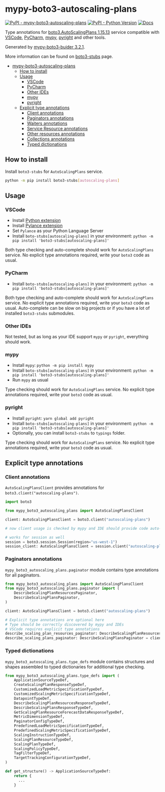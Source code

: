 # mypy-boto3-autoscaling-plans

[![PyPI - mypy-boto3-autoscaling-plans](https://img.shields.io/pypi/v/mypy-boto3-autoscaling-plans.svg?color=blue)](https://pypi.org/project/mypy-boto3-autoscaling-plans)
[![PyPI - Python Version](https://img.shields.io/pypi/pyversions/mypy-boto3-autoscaling-plans.svg?color=blue)](https://pypi.org/project/mypy-boto3-autoscaling-plans)
[![Docs](https://img.shields.io/readthedocs/mypy-boto3-builder.svg?color=blue)](https://mypy-boto3-builder.readthedocs.io/)

Type annotations for
[boto3.AutoScalingPlans 1.15.13](https://boto3.amazonaws.com/v1/documentation/api/1.15.13/reference/services/autoscaling-plans.html#AutoScalingPlans) service
compatible with
[VSCode](https://code.visualstudio.com/),
[PyCharm](https://www.jetbrains.com/pycharm/),
[mypy](https://github.com/python/mypy),
[pyright](https://github.com/microsoft/pyright)
and other tools.

Generated by [mypy-boto3-buider 3.2.1](https://github.com/vemel/mypy_boto3_builder).

More information can be found on [boto3-stubs](https://pypi.org/project/boto3-stubs/) page.

- [mypy-boto3-autoscaling-plans](#mypy-boto3-autoscaling-plans)
  - [How to install](#how-to-install)
  - [Usage](#usage)
    - [VSCode](#vscode)
    - [PyCharm](#pycharm)
    - [Other IDEs](#other-ides)
    - [mypy](#mypy)
    - [pyright](#pyright)
  - [Explicit type annotations](#explicit-type-annotations)
    - [Client annotations](#client-annotations)
    - [Paginators annotations](#paginators-annotations)
    - [Waiters annotations](#waiters-annotations)
    - [Service Resource annotations](#service-resource-annotations)
    - [Other resources annotations](#other-resources-annotations)
    - [Collections annotations](#collections-annotations)
    - [Typed dictionations](#typed-dictionations)

## How to install

Install `boto3-stubs` for `AutoScalingPlans` service.

```bash
python -m pip install boto3-stubs[autoscaling-plans]
```

## Usage

### VSCode

- Install [Python extension](https://marketplace.visualstudio.com/items?itemName=ms-python.python)
- Install [Pylance extension](https://marketplace.visualstudio.com/items?itemName=ms-python.vscode-pylance)
- Set `Pylance` as your Python Language Server
- Install `boto-stubs[autoscaling-plans]` in your environment: `python -m pip install 'boto3-stubs[autoscaling-plans]'`

Both type checking and auto-complete should work for `AutoScalingPlans` service.
No explicit type annotations required, write your `boto3` code as usual.

### PyCharm

- Install `boto-stubs[autoscaling-plans]` in your environment: `python -m pip install 'boto3-stubs[autoscaling-plans]'`

Both type checking and auto-complete should work for `AutoScalingPlans` service.
No explicit type annotations required, write your `boto3` code as usual.
Auto-complete can be slow on big projects or if you have a lot of installed `boto3-stubs` submodules.

### Other IDEs

Not tested, but as long as your IDE support `mypy` or `pyright`, everything should work.

### mypy

- Install `mypy`: `python -m pip install mypy`
- Install `boto-stubs[autoscaling-plans]` in your environment: `python -m pip install 'boto3-stubs[autoscaling-plans]'`
- Run `mypy` as usual

Type checking should work for `AutoScalingPlans` service.
No explicit type annotations required, write your `boto3` code as usual.

### pyright

- Install `pyright`: `yarn global add pyright`
- Install `boto-stubs[autoscaling-plans]` in your environment: `python -m pip install 'boto3-stubs[autoscaling-plans]'`
- Optionally, you can install `boto3-stubs` to `typings` folder.

Type checking should work for `AutoScalingPlans` service.
No explicit type annotations required, write your `boto3` code as usual.

## Explicit type annotations

### Client annotations

`AutoScalingPlansClient` provides annotations for `boto3.client("autoscaling-plans")`.

```python
import boto3

from mypy_boto3_autoscaling_plans import AutoScalingPlansClient

client: AutoScalingPlansClient = boto3.client("autoscaling-plans")

# now client usage is checked by mypy and IDE should provide code auto-complete

# works for session as well
session = boto3.session.Session(region="us-west-1")
session_client: AutoScalingPlansClient = session.client("autoscaling-plans")
```

### Paginators annotations

`mypy_boto3_autoscaling_plans.paginator` module contains type annotations for all paginators.

```python
from mypy_boto3_autoscaling_plans import AutoScalingPlansClient
from mypy_boto3_autoscaling_plans.paginator import (
    DescribeScalingPlanResourcesPaginator,
    DescribeScalingPlansPaginator,
)

client: AutoScalingPlansClient = boto3.client("autoscaling-plans")

# Explicit type annotations are optional here
# Type should be correctly discovered by mypy and IDEs
# VSCode requires explicit type annotations
describe_scaling_plan_resources_paginator: DescribeScalingPlanResourcesPaginator = client.get_paginator("describe_scaling_plan_resources")
describe_scaling_plans_paginator: DescribeScalingPlansPaginator = client.get_paginator("describe_scaling_plans")
```







### Typed dictionations

`mypy_boto3_autoscaling_plans.type_defs` module contains structures and shapes assembled
to typed dictionaries for additional type checking.

```python
from mypy_boto3_autoscaling_plans.type_defs import (
    ApplicationSourceTypeDef,
    CreateScalingPlanResponseTypeDef,
    CustomizedLoadMetricSpecificationTypeDef,
    CustomizedScalingMetricSpecificationTypeDef,
    DatapointTypeDef,
    DescribeScalingPlanResourcesResponseTypeDef,
    DescribeScalingPlansResponseTypeDef,
    GetScalingPlanResourceForecastDataResponseTypeDef,
    MetricDimensionTypeDef,
    PaginatorConfigTypeDef,
    PredefinedLoadMetricSpecificationTypeDef,
    PredefinedScalingMetricSpecificationTypeDef,
    ScalingInstructionTypeDef,
    ScalingPlanResourceTypeDef,
    ScalingPlanTypeDef,
    ScalingPolicyTypeDef,
    TagFilterTypeDef,
    TargetTrackingConfigurationTypeDef,
)

def get_structure() -> ApplicationSourceTypeDef:
    return {
      ...
    }
```
